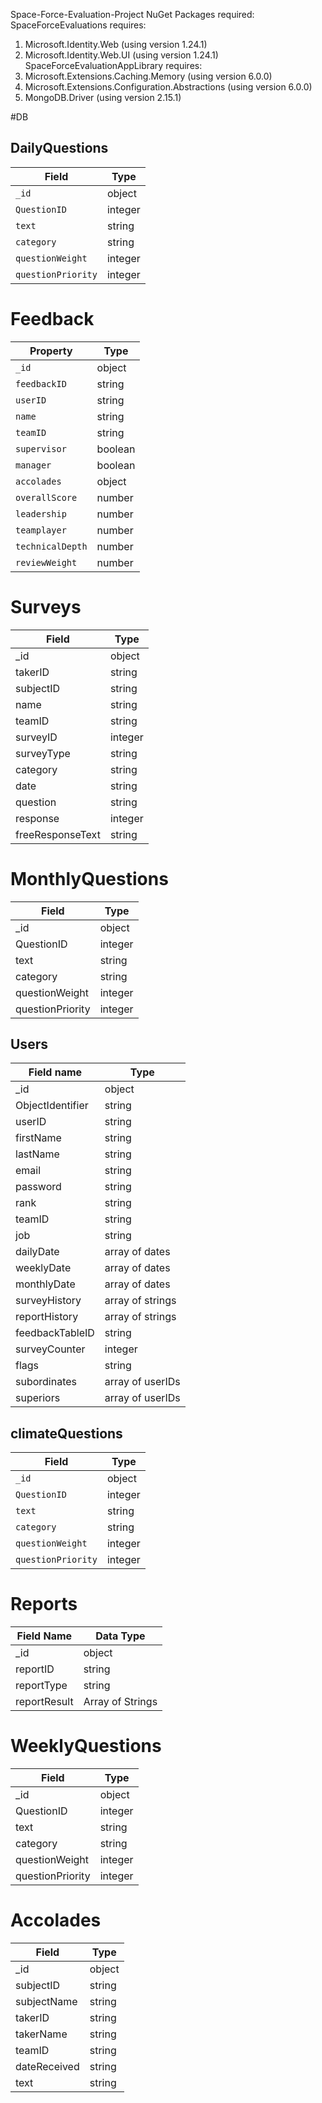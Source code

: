  Space-Force-Evaluation-Project
 NuGet Packages required:
 SpaceForceEvaluations requires:
   1. Microsoft.Identity.Web (using version 1.24.1)
   2. Microsoft.Identity.Web.UI (using version 1.24.1)
 SpaceForceEvaluationAppLibrary requires:
   1. Microsoft.Extensions.Caching.Memory (using version 6.0.0)
   2. Microsoft.Extensions.Configuration.Abstractions (using version 6.0.0)
   3. MongoDB.Driver (using version 2.15.1)


#DB

## DailyQuestions

| Field | Type |
|-------|------|
| `_id` | object |
| `QuestionID` | integer |
| `text` | string |
| `category` | string |
| `questionWeight` | integer |
| `questionPriority` | integer |

# Feedback

| Property | Type |
|---------|--------|
| `_id` | object |
| `feedbackID` | string |
| `userID` | string |
| `name` | string |
| `teamID` | string |
| `supervisor` | boolean |
| `manager` | boolean |
| `accolades` | object |
| `overallScore` | number |
| `leadership` | number |
| `teamplayer` | number |
| `technicalDepth` | number |
| `reviewWeight` | number |

# Surveys

| Field | Type |
| ----- | ---- |
| _id | object |
| takerID | string |
| subjectID | string |
| name | string |
| teamID | string |
| surveyID | integer |
| surveyType | string |
| category | string |
| date | string |
| question | string |
| response | integer |
| freeResponseText | string |

# MonthlyQuestions

| Field | Type |
|-------|-------|
| _id | object |
| QuestionID | integer |
| text | string |
| category | string |
| questionWeight | integer |
| questionPriority | integer |

## Users

| Field name        | Type            |
|-------------------|-----------------|
| _id               | object          |
| ObjectIdentifier  | string          |
| userID            | string          |
| firstName         | string          |
| lastName          | string          |
| email             | string          |
| password          | string          |
| rank              | string          |
| teamID            | string          |
| job               | string          |
| dailyDate         | array of dates  |
| weeklyDate        | array of dates  |
| monthlyDate       | array of dates  |
| surveyHistory     | array of strings|
| reportHistory     | array of strings|
| feedbackTableID   | string          |
| surveyCounter     | integer         |
| flags             | string          |
| subordinates      | array of userIDs|
| superiors         | array of userIDs|

## climateQuestions

| Field | Type | 
| ----- | ---- | 
| `_id` | object | 
| `QuestionID` | integer | 
| `text` | string | 
| `category` | string | 
| `questionWeight` | integer | 
| `questionPriority` | integer |

# Reports

| Field Name | Data Type |
|------------|-----------|
| _id       | object    |
| reportID  | string    |
| reportType | string    |
| reportResult | Array of Strings |

# WeeklyQuestions

| Field         | Type      |
| ------------- |-----------|
| _id           | object    |
| QuestionID    | integer   |
| text          | string    |
| category      | string    |
| questionWeight| integer   |
| questionPriority| integer |

# Accolades

| Field | Type |
|-------|-------|
| _id | object |
| subjectID | string |
| subjectName | string |
| takerID | string |
| takerName | string |
| teamID | string |
| dateReceived | string |
| text | string |
